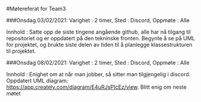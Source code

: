 #Møtereferat for Team3

###Onsdag 03/02/2021:
Varighet : 2 timer,
Sted : Discord,
Oppmøte : Alle

Innhold : Satte opp de siste tingene angående github, alle har nå tilgang til repositoriet og er oppdatert på den tekninske fronten.
Begynte å se på UML for projektet, og brukte siste delen av tiden til å planlegge klassestrukturen til projektet.

###Onsdag 08/02/2021:
Varighet : 2 timer,
Sted : Discord,
Oppmøte : Alle

Innhold : Enighet om at når man jobber, så sitter man tilgjengelig i discord.
Oppdatert UML diagram: https://app.creately.com/diagram/E4uRJsPIcEz/view. Blitt enig om neste møtet
